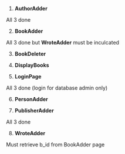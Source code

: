 1. **AuthorAdder**

All 3 done


2. **BookAdder**

All 3 done but **WroteAdder** must be inculcated


3. **BookDeleter**



4. **DisplayBooks**



5. **LoginPage**

All 3 done (login for database admin only)


6. **PersonAdder**



7. **PublisherAdder**

All 3 done


8. **WroteAdder**

Must retrieve b_id from BookAdder page